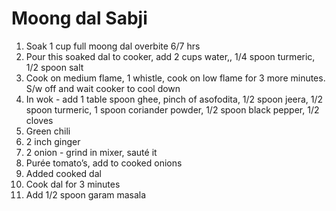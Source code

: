 # Moong dal Sabji 
1. Soak 1 cup full moong dal overbite 6/7 hrs
2. Pour this soaked dal to cooker, add 2 cups water,, 1/4 spoon turmeric, 1/2 spoon salt
3. Cook on medium flame, 1 whistle, cook on low flame for 3 more minutes. S/w off and wait cooker to cool down 
4. In   wok - add 1 table spoon ghee, pinch of asofodita, 1/2 spoon jeera, 1/2 spoon turmeric, 1 spoon coriander powder, 1/2 spoon black pepper, 1/2 cloves
5. Green chili 
6. 2 inch ginger
7. 2 onion - grind in mixer, sauté it
8. Purée tomato’s, add to cooked onions
9. Added cooked dal
10. Cook dal for 3 minutes 
11. Add 1/2 spoon garam masala
